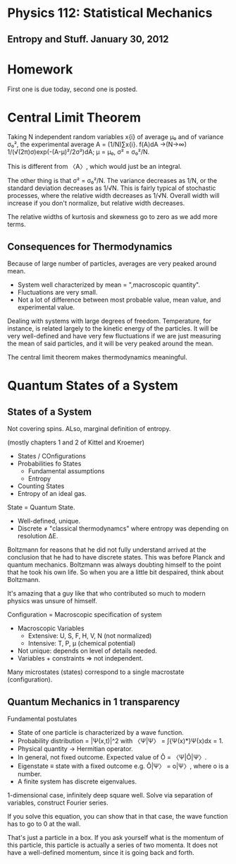 Physics 112: Statistical Mechanics
==================================
Entropy and Stuff. January 30, 2012
-----------------------------------
Homework
========
First one is due today, second one is posted.

Central Limit Theorem
=====================

Taking N independent random variables x{i} of average μ₀ and of variance
σ₀², the experimental average A = (1/N)∑x{i}.  f(A)dA →(N→∞)
1/(√(2π)σ)exp(-(A-μ)²/2σ²)dA; μ = μ₀, σ² = σ₀²/N.

This is different from 〈A〉, which would just be an integral.

The other thing is that σ² = σ₀²/N. The variance decreases as 1/N, or the
standard deviation decreases as 1/√N. This is fairly typical of stochastic
processes, where the relative width decreases as 1/√N. Overall width will
increase if you don't normalize, but relative width decreases.

The relative widths of kurtosis and skewness go to zero as we add more
terms.

Consequences for Thermodynamics
-------------------------------

Because of large number of particles, averages are very peaked around mean.
 * System well characterized by mean = ",macroscopic quantity".
 * Fluctuations are very small.
 * Not a lot of difference between most probable value, mean value,
   and experimental value.

Dealing with systems with large degrees of freedom. Temperature, for
instance, is related largely to the kinetic energy of the particles. It
will be very well-defined and have very few fluctuations if we are just
measuring the mean of said particles, and it will be very peaked around the
mean.

The central limit theorem makes thermodynamics meaningful.

Quantum States of a System
==========================
States of a System
------------------
Not covering spins. ALso, marginal definition of entropy.

(mostly chapters 1 and 2 of Kittel and Kroemer)
 * States / COnfigurations
 * Probabilities fo States
   + Fundamental assumptions
   + Entropy
 * Counting States
 * Entropy of an ideal gas.

State = Quantum State.
 * Well-defined, unique.
 * Discrete ≠ "classical thermodynamcs" where entropy was depending on
   resolution ΔE.

Boltzmann for reasons that he did not fully understand arrived at the
conclusion that he had to have discrete states. This was before Planck and
quantum mechanics. Boltzmann was always doubting himself to the point that
he took his own life. So when you are a little bit despaired, think about
Boltzmann.

It's amazing that a guy like that who contributed so much to modern physics
was unsure of himself.

Configuration = Macroscopic specification of system
 * Macroscopic Variables
   + Extensive: U, S, F, H, V, N (not normalized)
   + Intensive: T, P, μ (chemical potential)
 * Not unique: depends on level of details needed.
 * Variables + constraints ⇒ not independent.

Many microstates (states) correspond to a single macrostate
(configuration).

Quantum Mechanics in 1 transparency
-----------------------------------
Fundamental postulates
 * State of one particle is characterized by a wave function.
 * Probability distribution = |Ψ(x,t)|^2 with 〈Ψ|Ψ〉 = ∫{Ψ(x)*}Ψ(x)dx = 1.
 * Physical quantity → Hermitian operator.
 * In general, not fixed outcome. Expected value of Ô = 〈Ψ|Ô|Ψ〉.
 * Eigenstate ≡ state with a fixed outcome e.g. Ô|Ψ〉 = o|Ψ〉, where o
   is a number.
 * A finite system has discrete eigenvalues.

1-dimensional case, infinitely deep square well. Solve via separation
of variables, construct Fourier series.

If you solve this equation, you can show that in that case, the wave
function has to go to 0 at the wall.

That's just a particle in a box. If you ask yourself what is the momentum
of this particle, this particle is actually a series of two momenta. It
does not have a well-defined momentum, since it is going back and forth.
